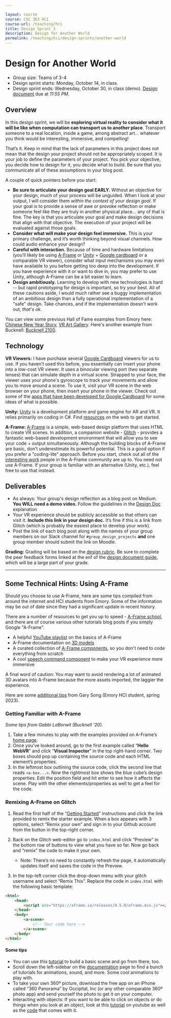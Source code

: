 ```yaml
---

layout: course
course: CSC 363 HCI
course-url: /teaching/hci
title: Design Sprint 3
description: Design for Another World
permalink: /teaching/hci/design-sprints/another-world
---
```


# Design for Another World

* Group size: Teams of 3-4
* Design sprint starts: Monday, October 14, in class.
* Design sprint ends: Wednesday, October 30, in class (demo). [Design document](/teaching/hci/design-doc) due at *11:55 PM*. 

## Overview 

In this design sprint, we will be **exploring virtual reality to consider what it will be like when computation can transport us to another place**. Transport someone to a real location, inside a game, among abstract art… whatever you think would be interesting, immersive, and compelling!

That’s it. Keep in mind that the lack of parameters in this project does not mean that the design your project should not be appropriately scoped. It is your job to define the parameters of your project. You pick your objective, you decide how to design for it, you decide what to build. Be sure that you communicate all of these assumptions in your blog post.

A couple of quick pointers before you start:
* **Be sure to articulate your design goal EARLY.** Without an objective for your design, much of your process will be unguided. When I look at your output, I will consider them *within the context of your design goal*. If your goal is to provide a sense of awe or provoke reflection or make someone feel like they are truly in another physical place… any of that is fine. The key is that you articulate your goal and make design decisions that align with that objective. The execution of your project will be evaluated against those goals.
* **Consider what will make your design feel immersive.** This is your primary challenge, and it’s worth thinking beyond visual channels. How could audio enhance your design?
* **Careful with interaction.** Because of time and hardware limitations (you’ll likely be using [A-Frame](https://aframe.io/) or [Unity](https://unity.com/) + [Google cardboard](https://vr.google.com/cardboard/) or a comparable VR viewer), consider what input mechanisms you may even have available to you before getting too deep into the development. If you have experience with it or want to dive in, you may prefer to use Unity, although A-Frame can be a bit easier to learn.
* **Design ambitiously.** Learning to develop with new technologies is hard -- but rapid prototyping for design is important, so try your best. All of these cautions aside, I would *much* rather see a buggy implementation of an ambitious design than a fully operational implementation of a "safe" design. Take chances, and if the implementation doesn't work out, *that's ok*.

You can view some previous Hall of Fame examples from Emory here: [Chinese New Year Story](https://medium.com/@kathy.ning7/design-for-another-world-vr-storytelling-2627da71af6f), [VR Art Gallery](https://medium.com/@yuton.hsu/walking-into-paintings-a-vr-gallery-c3f6a64eaca0). Here's another example from Bucknell: [Bucknell 2100](https://medium.com/bucknell-hci/bucknell-2100-design-for-another-world-d452e9f2df7f). 

## Technology

**VR Viewers:** I have purchase several [Google Cardboard](https://www.youtube.com/watch?v=SxAj2lyX4oU) viewers for us to use. If you haven't used this before, you essentially can insert your phone into a low-cost VR viewer. It uses a binocular viewing port (two separate lenses) that can simulate depth in a virtual scene. Strapped to your face, the viewer uses your phone's gyroscope to track your movements and allow you to move around a scene. To use it, visit your VR scene in the web browser on your phone, then insert your phone in the viewer. Check out some of the [apps that have been developed for Google Cardboard](https://play.google.com/store/search?q=cardboard+apps&c=apps&hl=en_US&pli=1) for some ideas of what is possible.

**Unity:** [Unity](https://unity.com/) is a development platform and game engine for AR and VR. It relies primarily on coding in C#. Find [resources](https://learn.unity.com/) on the web to get started.

**A-Frame:** [A-Frame](https://aframe.io/) is a simple, web-based design platform that uses HTML to create VR scenes. In addition, a companion website - [Glitch](https://glitch.com/) - provides a fantastic web-based development environment that will allow you to see your code + output simultaneously. Although the building blocks of A-Frame are basic, don’t underestimate its powerful potential. This is a good option if you prefer a "coding-lite" approach. Before you start, check out all of the [interesting work](https://aframe.io/blog/) people in the A-Frame community are up to. You need not use A-Frame. If your group is familiar with an alternative (Unity, etc.), feel free to use that instead.


## Deliverables

* As always: Your group's design reflection as a blog post on Medium. **You WILL need a demo video.** Follow the guidelines in the [Design Doc](/teaching/hci/design-doc) explanation
* Your VR experience should be publicly accessible so that others can visit it. **Include this link in your design doc.** It’s fine if this is a link from Glitch (which is probably the easiest place to develop your work).
* Post the link of each blog post along with the names of your group members on our Slack channel for `#group_design_projects` **and** one group member should submit the link on Moodle.

**Grading:** Grading will be based on the [design rubric](https://docs.google.com/spreadsheets/d/1aI9LcmVZmh_977G__U4Guz_rPRCwWZs26J_yHXbhSyY/edit?usp=sharing). Be sure to complete the peer feedback forms linked
at the enf of the [design document guide](/teaching/hci/design-doc), which will be a large part of your grade. 

-----

## Some Technical Hints: Using A-Frame
Should you choose to use A-Frame, here are some tips compiled from around the internet and HCI students from Emory. Some of the information may be out of date since they had a significant update in recent history.

There are a number of resources to get you up to speed - [A-Frame school](https://aframe.io/aframe-school/#/), and there are of course various other tutorials blog posts if you simply Google "A-Frame".

* A helpful [YouTube playlist](https://www.youtube.com/playlist?list=PLP3KjR1TMw7ekqC4o5gy0rR4odw7Jga84) on the basics of A-Frame
* A-Frame documentation on [3D models](https://aframe.io/docs/1.6.0/introduction/)
* A curated collection of [A-Frame components](https://aframe.io/aframe-registry/), so you don't need to code everything from scratch
* A cool [speech command component](https://www.npmjs.com/package/aframe-speech-command-component) to make your VR experience more immersive

A final word of caution: You may want to avoid rendering a lot of animated 3D avatars into A-Frame because the more assets imported, the laggier the experience.

Here are some [additional tips](https://medium.com/@Songary/technical-tips-for-designing-in-a-frame-6d705a2dd7a9) from Gary Song (Emory HCI student, spring 2023).


### Getting Familiar with A-Frame

*Some tips from Gabbi LaBorwit (Bucknell ‘20).*

1. Take a few minutes to play with the examples provided on A-Frame’s [home page](https://aframe.io/examples/showcase/helloworld/).
2. Once you’ve looked around, go to the first example called “**Hello WebVR**” and click “**Visual Inspector**” in the top right-hand corner. Two boxes should pop up containing the source code and each HTML element’s properties.
3. In the leftmost box outlining the source code, click the second line that reads `<a-box...>`. Now the rightmost box shows the blue cube’s design properties. Edit the position field and hit enter to see how it affects the scene. Play with the other elements/properties as well to get a feel for the code.

### Remixing A-Frame on Glitch
1. Read the first half of the “[Getting Started](https://aframe.io/docs/0.5.0/introduction/#getting-started)” instructions and click the link provided to remix the starter example. When a box appears with 3 options, select “Remix your own” and sign in to your Github account from the button in the top-right corner.

2. Back on the Glitch web-editor go to `index.html` and click “Preview” in the bottom row of buttons to view what you have so far. Now go back and “remix” the code to make it your own.
    * Note: There’s no need to constantly refresh the page, it automatically updates itself and saves the code in the Preview.

3. In the top-left corner click the drop-down menu with your glitch username and select “Remix This”. Replace the code in `index.html` with the following basic template:

```html
<html>
    <head>
        <script src="https://aframe.io/releases/0.5.0/aframe.min.js"></script>
    </head>
    <body>
        <a-scene>
            <!-- Your code here -->
        </a-scene>
    </body>
</html>
```

#### Some tips
* You can use this [tutorial](https://aframe.io/docs/0.5.0/guides/building-a-basic-scene.html) to build a basic scene and go from there, too.
* Scroll down the left-sidebar on the [documentation](https://aframe.io/docs/0.5.0/introduction/) page to find a bunch of tutorials for animations, sound, and more.
Some cool animations to play with.
* To take your own 360º picture, download the free app on an iPhone called “360 Panorama” by Occipital, Inc (or any other comparable 360º photo app) and send yourself the photo to get it on your computer.
* Interacting with objects: If you want to be able to click on objects or do things when you look at an object, look at this [tutorial](https://www.youtube.com/watch?v=yM89f0GLzB0) on youtube as well as the [code](https://github.com/SonarSystems/A-Frame-WebVR-Tutorials/blob/master/%5B6%5D%20Interacting%20With%20Objects/index.html) that comes with it.